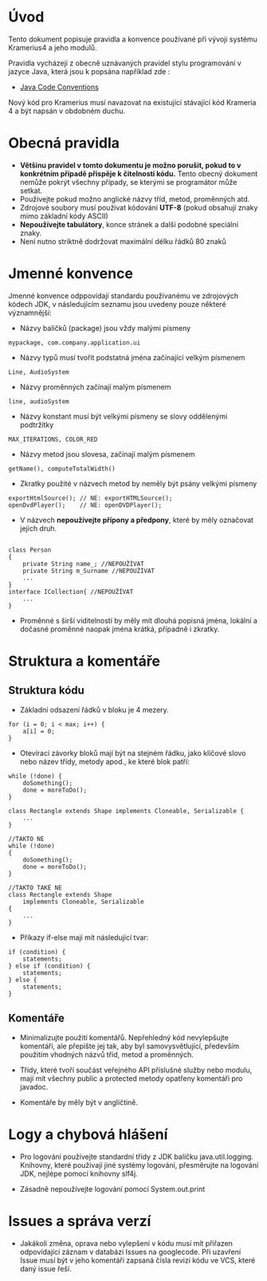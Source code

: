 # Úvod #

Tento dokument popisuje pravidla a konvence používané při vývoji systému Kramerius4 a jeho modulů.

Pravidla vycházejí z obecně uznávaných pravidel stylu programování v jazyce Java, která jsou k popsána například zde :
  * [Java Code Conventions](http://java.sun.com/docs/codeconv/html/CodeConvTOC.doc.html)

Nový kód pro Kramerius musí navazovat na existující stávající kód Krameria 4 a být napsán v obdobném duchu.

# Obecná pravidla #

  * **Většinu pravidel v tomto dokumentu je možno porušit, pokud to v konkrétním případě přispěje k čitelnosti kódu.** Tento obecný dokument nemůže pokrýt všechny případy, se kterými se programátor může setkat.
  * Používejte pokud možno anglické názvy tříd, metod, proměnných atd.
  * Zdrojové soubory musí používat kódování **UTF-8** (pokud obsahují znaky mimo základní kódy ASCII)
  * **Nepoužívejte tabulátory**, konce stránek a další podobné speciální znaky.
  * Není nutno striktně dodržovat maximální délku řádků 80 znaků

# Jmenné konvence #

Jmenné konvence odppovídají standardu používanému ve zdrojových kódech JDK, v následujícím seznamu jsou uvedeny pouze některé významnější:

  * Názvy balíčků (package) jsou vždy malými písmeny
```
mypackage, com.company.application.ui
```

  * Názvy typů musí tvořit podstatná jména začínající velkým písmenem
```
Line, AudioSystem
```

  * Názvy proměnných začínají malým písmenem
```
line, audioSystem
```

  * Názvy konstant musí být velkými písmeny se slovy oddělenými podtržítky
```
MAX_ITERATIONS, COLOR_RED
```

  * Názvy metod jsou slovesa, začínají malým písmenem
```
getName(), computeTotalWidth()
```

  * Zkratky použité v názvech metod by neměly být psány velkými písmeny
```
exportHtmlSource(); // NE: exportHTMLSource();
openDvdPlayer();    // NE: openDVDPlayer();
```

  * V názvech **nepoužívejte přípony a předpony**, které by měly označovat jejich druh.
```

class Person
{
    private String name_; //NEPOUŽÍVAT
    private String m_Surname //NEPOUŽÍVAT
    ...
}
interface ICollection{ //NEPOUŽÍVAT
    ...
}
```

  * Proměnné s širší viditelností by měly mít dlouhá popisná jména, lokální a dočasné proměnné naopak jména krátká, případně i zkratky.

# Struktura a komentáře #

## Struktura kódu ##

  * Základní odsazení řádků v bloku je 4 mezery.
```
for (i = 0; i < max; i++) {
    a[i] = 0;
}
```


  * Otevírací závorky bloků mají být na stejném řádku, jako klíčové slovo nebo název třídy, metody apod., ke které blok patří:
```
while (!done) {
    doSomething();
    done = moreToDo();
}

class Rectangle extends Shape implements Cloneable, Serializable {
    ...
}

//TAKTO NE
while (!done)
{
    doSomething();
    done = moreToDo();
}

//TAKTO TAKÉ NE
class Rectangle extends Shape
    implements Cloneable, Serializable
{
    ...
}
```

  * Příkazy if-else mají mít následující tvar:
```
if (condition) {
    statements;
} else if (condition) {
    statements;
} else {
    statements;
}
```


## Komentáře ##

  * Minimalizujte použití komentářů. Nepřehledný kód nevylepšujte komentáři, ale přepište jej tak, aby byl samovysvětlující, především použitím vhodných názvů tříd, metod a proměnných.

  * Třídy, které tvoří součást veřejného API příslušné služby nebo modulu, mají mít všechny public a protected metody opatřeny komentáři pro javadoc.

  * Komentáře by měly být v angličtině.

# Logy a chybová hlášení #

  * Pro logování používejte standardní třídy z JDK balíčku java.util.logging.  Knihovny, které používají jiné systémy logování, přesměrujte na logování JDK, nejlépe pomocí knihovny slf4j.

  * Zásadně nepoužívejte logování pomocí System.out.print


# Issues a správa verzí #

  * Jakákoli změna, oprava nebo vylepšení v kódu musí mít přiřazen odpovídající záznam v databázi Issues  na googlecode. Při uzavření Issue musí být v jeho komentáři zapsaná čísla revizí kódu ve VCS, které daný issue řeší.